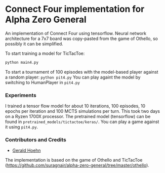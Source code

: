 # Connect Four implementation for Alpha Zero General

An implementation of Connect Four using tensorflow.  Neural network architecture for a 7x7 board was copy-pasted from the game of Othello, so possibly it can be simplified. 

To start training a model for TicTacToe:
```bash
python main4.py
```
To start a tournament of 100 episodes with the model-based player against a random player:
``` python pit4.py ```
You can play againt the model by switching to HumanPlayer in ```pit4.py```

### Experiments
I trained a tensor flow model for about 10 iterations, 100 episodes, 10 epochs per iteration and 100 MCTS simulations per turn. This took two days on a Ryzen 1700X processor. 
The pretrained model (tensorflow) can be found in ```pretrained_models/tictactoe/keras/```. You can play a game against it using ```pit4.py```. 

### Contributors and Credits
* [Gerald Hoehn](https://github.com/Moonshine-in-Kansas)

The implementation is based on the game of Othello and TicTacToe (https://github.com/suragnair/alpha-zero-general/tree/master/othello).